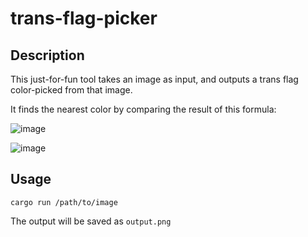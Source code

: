 # trans-flag-picker
## Description

This just-for-fun tool takes an image as input, and outputs a trans flag color-picked from that image. 

It finds the nearest color by comparing the result of this formula:

![image](https://wikimedia.org/api/rest_v1/media/math/render/svg/1d43d0de6c828f8e3e85f746ceacb2ee734f2b42)


![image](https://i.imgur.com/O71bKdK.png)

## Usage

`cargo run /path/to/image`

The output will be saved as `output.png`
